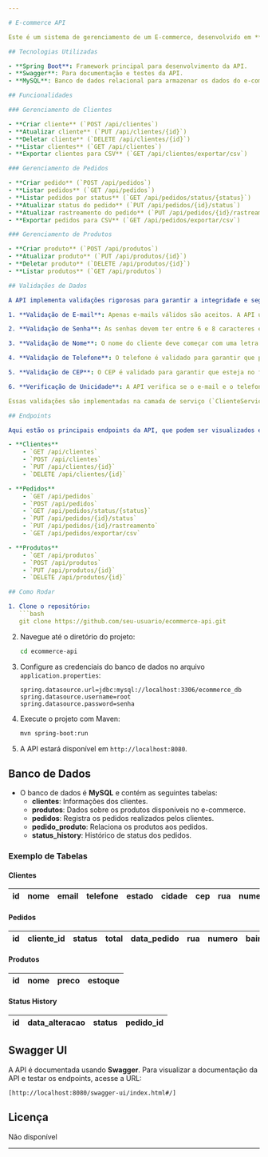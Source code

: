 ```yaml
---

# E-commerce API

Este é um sistema de gerenciamento de um E-commerce, desenvolvido em **Spring Boot**. A API oferece funcionalidades para gerenciar clientes, pedidos e produtos de forma eficiente. Ela também possui integração com o Swagger para facilitar a visualização e interação com os endpoints.

## Tecnologias Utilizadas

- **Spring Boot**: Framework principal para desenvolvimento da API.
- **Swagger**: Para documentação e testes da API.
- **MySQL**: Banco de dados relacional para armazenar os dados do e-commerce.

## Funcionalidades

### Gerenciamento de Clientes

- **Criar cliente** (`POST /api/clientes`)
- **Atualizar cliente** (`PUT /api/clientes/{id}`)
- **Deletar cliente** (`DELETE /api/clientes/{id}`)
- **Listar clientes** (`GET /api/clientes`)
- **Exportar clientes para CSV** (`GET /api/clientes/exportar/csv`)

### Gerenciamento de Pedidos

- **Criar pedido** (`POST /api/pedidos`)
- **Listar pedidos** (`GET /api/pedidos`)
- **Listar pedidos por status** (`GET /api/pedidos/status/{status}`)
- **Atualizar status do pedido** (`PUT /api/pedidos/{id}/status`)
- **Atualizar rastreamento do pedido** (`PUT /api/pedidos/{id}/rastreamento`)
- **Exportar pedidos para CSV** (`GET /api/pedidos/exportar/csv`)

### Gerenciamento de Produtos

- **Criar produto** (`POST /api/produtos`)
- **Atualizar produto** (`PUT /api/produtos/{id}`)
- **Deletar produto** (`DELETE /api/produtos/{id}`)
- **Listar produtos** (`GET /api/produtos`)

## Validações de Dados

A API implementa validações rigorosas para garantir a integridade e segurança dos dados dos clientes. As seguintes validações são aplicadas:

1. **Validação de E-mail**: Apenas e-mails válidos são aceitos. A API utiliza uma expressão regular para verificar se o formato do e-mail é válido.

2. **Validação de Senha**: As senhas devem ter entre 6 e 8 caracteres e devem conter pelo menos uma letra maiúscula, uma letra minúscula, um número e um caractere especial (como `@`, `#`, `*`, etc.). A senha é criptografada antes de ser salva no banco de dados.

3. **Validação de Nome**: O nome do cliente deve começar com uma letra maiúscula e deve conter pelo menos um sobrenome. O formato da validação exige que a primeira letra de cada nome seja maiúscula, com espaços entre os nomes.

4. **Validação de Telefone**: O telefone é validado para garantir que possua entre 10 e 11 dígitos, considerando o formato com ou sem o código de área.

5. **Validação de CEP**: O CEP é validado para garantir que esteja no formato correto, com 5 dígitos seguidos de um hífen e 3 dígitos adicionais (ex: `12345-678`).

6. **Verificação de Unicidade**: A API verifica se o e-mail e o telefone fornecidos já estão registrados no banco de dados para evitar duplicação de informações.

Essas validações são implementadas na camada de serviço (`ClienteService`) e são aplicadas durante a criação ou atualização de clientes.

## Endpoints

Aqui estão os principais endpoints da API, que podem ser visualizados e testados diretamente no Swagger:

- **Clientes**
    - `GET /api/clientes`
    - `POST /api/clientes`
    - `PUT /api/clientes/{id}`
    - `DELETE /api/clientes/{id}`

- **Pedidos**
    - `GET /api/pedidos`
    - `POST /api/pedidos`
    - `GET /api/pedidos/status/{status}`
    - `PUT /api/pedidos/{id}/status`
    - `PUT /api/pedidos/{id}/rastreamento`
    - `GET /api/pedidos/exportar/csv`

- **Produtos**
    - `GET /api/produtos`
    - `POST /api/produtos`
    - `PUT /api/produtos/{id}`
    - `DELETE /api/produtos/{id}`

## Como Rodar

1. Clone o repositório:
   ```bash
   git clone https://github.com/seu-usuario/ecommerce-api.git
   ```

2. Navegue até o diretório do projeto:
   ```bash
   cd ecommerce-api
   ```

3. Configure as credenciais do banco de dados no arquivo `application.properties`:
   ```properties
   spring.datasource.url=jdbc:mysql://localhost:3306/ecommerce_db
   spring.datasource.username=root
   spring.datasource.password=senha
   ```

4. Execute o projeto com Maven:
   ```bash
   mvn spring-boot:run
   ```

5. A API estará disponível em `http://localhost:8080`.

## Banco de Dados

- O banco de dados é **MySQL** e contém as seguintes tabelas:
    - **clientes**: Informações dos clientes.
    - **produtos**: Dados sobre os produtos disponíveis no e-commerce.
    - **pedidos**: Registra os pedidos realizados pelos clientes.
    - **pedido_produto**: Relaciona os produtos aos pedidos.
    - **status_history**: Histórico de status dos pedidos.

### Exemplo de Tabelas

#### Clientes
| id  | nome             | email               | telefone      | estado   | cidade        | cep       | rua                               | numero | complemento    | senha                              |
| --- | ---------------- | ------------------- | ------------- | -------- | ------------- | --------- | --------------------------------- | ------ | -------------- | ---------------------------------- |


#### Pedidos
| id  | cliente_id | status        | total   | data_pedido              | rua                               | numero | bairro         | cep       | cidade       | estado   | complemento | numero_rastreamento         |
| --- | ---------- | ------------  | ------- | ------------------------ | --------------------------------- | ------ | -------------- | --------- | ------------ | -------- | ----------- | --------------------------- |


#### Produtos
| id  | nome                 | preco   | estoque |
| --- | -------------------- | ------- | ------- |


#### Status History
| id  | data_alteracao         | status    | pedido_id |
| --- | -------------------- | ------- | ------- |


## Swagger UI

A API é documentada usando **Swagger**. Para visualizar a documentação da API e testar os endpoints, acesse a URL:

```
[http://localhost:8080/swagger-ui/index.html#/]
```

## Licença

Não disponível

---
```

